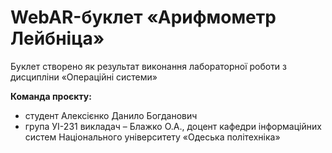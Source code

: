 # WebAR-буклет «Арифмометр Лейбніца»
Буклет створено як результат виконання лабораторної роботи з дисципліни «Операційні системи» 

**Команда проєкту:** 
 - студент Алексієнко Данило Богданович
 - група УІ-231 
викладач – Блажко О.А., доцент кафедри інформаційних систем Національного університету «Одеська політехніка» 
